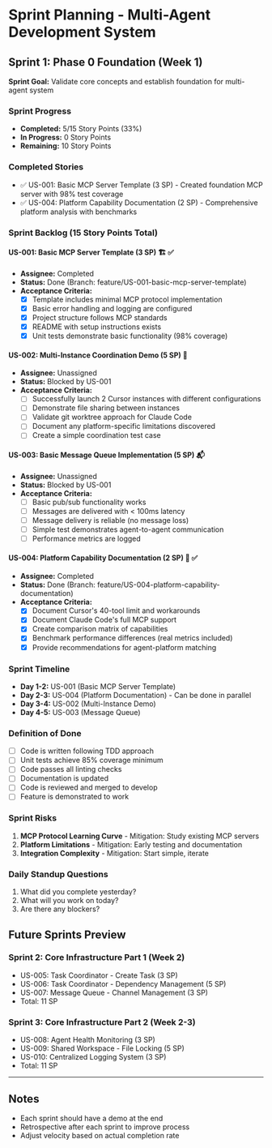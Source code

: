 # Sprint Planning - Multi-Agent Development System

## Sprint 1: Phase 0 Foundation (Week 1)
**Sprint Goal:** Validate core concepts and establish foundation for multi-agent system

### Sprint Progress
- **Completed:** 5/15 Story Points (33%)
- **In Progress:** 0 Story Points
- **Remaining:** 10 Story Points

### Completed Stories
- ✅ US-001: Basic MCP Server Template (3 SP) - Created foundation MCP server with 98% test coverage
- ✅ US-004: Platform Capability Documentation (2 SP) - Comprehensive platform analysis with benchmarks

### Sprint Backlog (15 Story Points Total)

#### US-001: Basic MCP Server Template (3 SP) 🏗️ ✅
- **Assignee:** Completed
- **Status:** Done (Branch: feature/US-001-basic-mcp-server-template)
- **Acceptance Criteria:**
  - [x] Template includes minimal MCP protocol implementation
  - [x] Basic error handling and logging are configured
  - [x] Project structure follows MCP standards
  - [x] README with setup instructions exists
  - [x] Unit tests demonstrate basic functionality (98% coverage)

#### US-002: Multi-Instance Coordination Demo (5 SP) 🔄
- **Assignee:** Unassigned
- **Status:** Blocked by US-001
- **Acceptance Criteria:**
  - [ ] Successfully launch 2 Cursor instances with different configurations
  - [ ] Demonstrate file sharing between instances
  - [ ] Validate git worktree approach for Claude Code
  - [ ] Document any platform-specific limitations discovered
  - [ ] Create a simple coordination test case

#### US-003: Basic Message Queue Implementation (5 SP) 📬
- **Assignee:** Unassigned
- **Status:** Blocked by US-001
- **Acceptance Criteria:**
  - [ ] Basic pub/sub functionality works
  - [ ] Messages are delivered with < 100ms latency
  - [ ] Message delivery is reliable (no message loss)
  - [ ] Simple test demonstrates agent-to-agent communication
  - [ ] Performance metrics are logged

#### US-004: Platform Capability Documentation (2 SP) 📖 ✅
- **Assignee:** Completed
- **Status:** Done (Branch: feature/US-004-platform-capability-documentation)
- **Acceptance Criteria:**
  - [x] Document Cursor's 40-tool limit and workarounds
  - [x] Document Claude Code's full MCP support
  - [x] Create comparison matrix of capabilities
  - [x] Benchmark performance differences (real metrics included)
  - [x] Provide recommendations for agent-platform matching

### Sprint Timeline
- **Day 1-2:** US-001 (Basic MCP Server Template)
- **Day 2-3:** US-004 (Platform Documentation) - Can be done in parallel
- **Day 3-4:** US-002 (Multi-Instance Demo)
- **Day 4-5:** US-003 (Message Queue)

### Definition of Done
- [ ] Code is written following TDD approach
- [ ] Unit tests achieve 85% coverage minimum
- [ ] Code passes all linting checks
- [ ] Documentation is updated
- [ ] Code is reviewed and merged to develop
- [ ] Feature is demonstrated to work

### Sprint Risks
1. **MCP Protocol Learning Curve** - Mitigation: Study existing MCP servers
2. **Platform Limitations** - Mitigation: Early testing and documentation
3. **Integration Complexity** - Mitigation: Start simple, iterate

### Daily Standup Questions
1. What did you complete yesterday?
2. What will you work on today?
3. Are there any blockers?

## Future Sprints Preview

### Sprint 2: Core Infrastructure Part 1 (Week 2)
- US-005: Task Coordinator - Create Task (3 SP)
- US-006: Task Coordinator - Dependency Management (5 SP)
- US-007: Message Queue - Channel Management (3 SP)
- Total: 11 SP

### Sprint 3: Core Infrastructure Part 2 (Week 2-3)
- US-008: Agent Health Monitoring (3 SP)
- US-009: Shared Workspace - File Locking (5 SP)
- US-010: Centralized Logging System (3 SP)
- Total: 11 SP

---

## Notes
- Each sprint should have a demo at the end
- Retrospective after each sprint to improve process
- Adjust velocity based on actual completion rate 